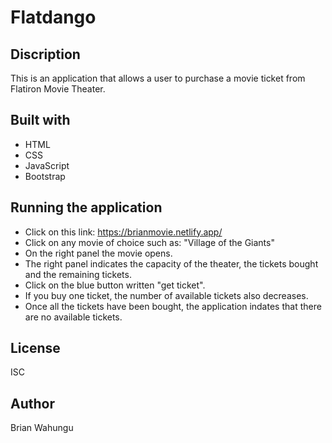 # Flatdango

## Discription

This is an application that allows a user to purchase a movie ticket from Flatiron Movie Theater.  


## Built with

- HTML
- CSS
- JavaScript
- Bootstrap

## Running the application

- Click on this link: https://brianmovie.netlify.app/
- Click on any movie of choice such as: "Village of the Giants"
- On the right panel the movie opens.
- The right panel indicates the capacity of the theater, the tickets bought and the remaining tickets. 
- Click on the blue button written "get ticket".
- If you buy one ticket, the number of available tickets also decreases.  
- Once all the tickets have been bought, the application indates that there are no available tickets. 

## License

ISC

## Author

Brian Wahungu



